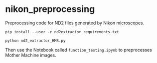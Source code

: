 # nikon_preprocessing

Preprocessing code for ND2 files generated by Nikon microscopes.

`pip install --user -r nd2extractor_requirements.txt`

`python nd2_extractor_HMS.py`

Then use the Notebook called `function_testing.ipynb` to preprocesses Mother Machine images.
